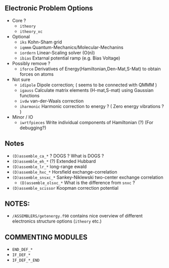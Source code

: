 
## Electronic Problem Options

* Core ?
    * `itheory`
    * `itheory_xc`
* Optional
    * `iks`         Kohn-Sham grid
    * `iqmmm`       Quantum-Mechanics/Molecular-Mechanins
    * `iordern`     Linear-Scaling solver  (O(n))
    * `ibias`       Extarnal potential ramp (e.g. Bias Voltage)
* Possibly remove ?
    * `iforce`      Derivatives of Energy(Hamiltonian,Den-Mat,S-Mat) to obtain forces on atoms
* Not sure 
    * `idipole`    Dipole correction; ( seems to be connected with QMMM )
    * `igauss`     Calculate matrix elements (H-mat,S-mat) using Gaussian functions
    * `ivdw`       van-der-Waals correction
    * `iharmonic`  Harmonic correction to energy ? ( Zero energy vibrations ? ) 
* Minor / IO
    * `iwrtfpieces`  Write individual components of Hamiltonian (?) (For debugging?)

## Notes
 * `(D)assemble_ca_*`        ? DOGS ?  What is DOGS ? 
 * `(D)assemble_eh_*`        (?) Extended Hubbard
 * `(D)assemble_lr_*`        long-range ewald 
 * `(D)assemble_hxc_*`       Horsfield exchange-correlation
 * `(D)assemble_snsxc_*`     Sankey-Niklewski two-center  exchange correlation
   * `(D)assemble_olsxc_*`   What is the difference from  `snxc`  ? 
 * `(D)assemble_scissor`        Koopman correction potential 


## NOTES:
 * `/ASSEMBLERS/getenergy.f90` contains nice overview of different electronics structure options (`itheory` etc.)


## COMMENTING MODULES

* `END_DEF_*`
* `IF_DEF_*`
* `IF_DEF_*_END`






